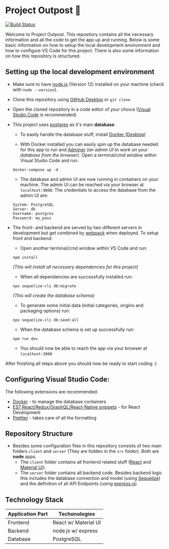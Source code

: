 # Project Outpost 🌿

[![Build Status](https://travis-ci.com/moritz158/project-outpost.svg?token=uTrfHuycA9MEVotDbaQq&branch=master)](https://travis-ci.com/moritz158/project-outpost)

Welcome to Project Outpost. This repository contains all the necessary information and all the code to get the app up and running. Below is some basic information on how to setup the local development environment and how to configure VS Code for this project. There is also some information on how this repository is structured.

## Setting up the local development environment

- Make sure to have [node.js](https://nodejs.org/en/) (Version 12) installed on your machine (check with `node --version`).

- Clone this repository using [GitHub Desktop](https://desktop.github.com) or `git clone`

- Open the cloned repository in a code editor of your choice ([Visual Studio Code](https://code.visualstudio.com/) is recommended)

- This project uses [postgres](https://www.postgresql.org) as it's main **database**. 

  - To easily handle the database stuff, install [Docker (Desktop)](https://docs.docker.com/docker-for-windows/release-notes/)

  - With Docker installed you can easily spin up the database needed for this app to run and [Adminer](https://www.adminer.org/de/) *(an admin UI to work on your database from the browser)*. 
    Open a terminal/cmd window within Visual Studio Code and run:

  ```
  docker-compose up -d
  ```

  - The database and admin UI are now running in containers on your machine. The admin UI can be reached via your browser at `localhost:9000`. The credentials to access the database from the admin UI are:

  ```
  System: PostgreSQL
  Server: db
  Username: postgres
  Password: my_pass
  ```

- The front- and backend are served by two different servers in development but get combined by [webpack](https://webpack.js.org/) when deployed. To setup front and backend:

  - Open another terminal/cmd window within VS Code and run:

  ```
  npm install
  ```

  *(This will install all necessary dependencies for this project)*

  - When all dependencies are successfully installed run:

  ```
  npx sequelize-cli db:migrate
  ```

  *(This will create the database schema)*

  - To generate some initial data (initial categories, origins and packaging options) run:

  ```
  npx sequelize-cli db:seed:all
  ```

  - When the database schema is set up successfully run:

  ```
  npm run dev
  ```

  - You should now be able to reach the app via your browser at `localhost:3000`

After finishing all steps above you should now be ready to start coding :)

## Configuring Visual Studio Code:

The following extensions are recommended:

- [Docker](https://marketplace.visualstudio.com/items?itemName=ms-azuretools.vscode-docker) - to manage the database containers
- [ES7 React/Redux/GraphQL/React-Native snippets](https://marketplace.visualstudio.com/items?itemName=dsznajder.es7-react-js-snippets) - for React Development
- [Prettier](https://marketplace.visualstudio.com/items?itemName=esbenp.prettier-vscode) - takes care of all the formatting


## Repository Structure

- Besides some configuration files in this repository consists of two main folders `client` and `server` (They are hidden in the `src` folder). Both are **node** apps.
  - The `client` folder contains all frontend related stuff ([React](https://reactjs.org/) and [Material UI](https://material-ui.com/)).
  - The `server` folder contains all backend code. Besides backend logic this includes the database connection and model (using [Sequelize](https://sequelize.org/v5/)) and the definition of all API Endpoints (using [express.js](https://expressjs.com/))

## Technology Stack

| Application Part | Techonologies        |
| ---------------- | -------------------- |
| Frontend         | React w/ Material UI |
| Backend          | node.js  w/ express  |
| Database         | PostgreSQL           |
